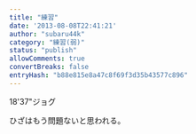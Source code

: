 ```yaml
---
title: "練習"
date: '2013-08-08T22:41:21'
author: "subaru44k"
category: "練習(弱)"
status: "publish"
allowComments: true
convertBreaks: false
entryHash: "b88e815e8a47c8f69f3d35b43577c896"
---
```

18'37"ジョグ

ひざはもう問題ないと思われる。
